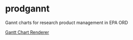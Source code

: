 # prodgannt
Gannt charts for research product management in EPA ORD

[Gantt Chart Renderer](https://usepa.github.io/prodgannt/productgannt.html)
